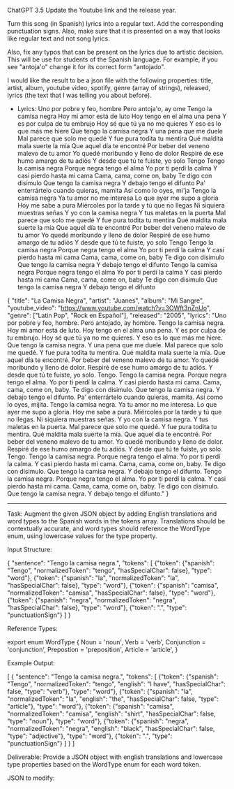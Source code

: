 ChatGPT 3.5
Update the Youtube link and the release year.

Turn this song (in Spanish) lyrics into a regular text. Add the corresponding punctuation signs. Also, make sure that it is presented on a way that looks like regular text and not song lyrics.

Also, fix any typos that can be present on the lyrics due to artistic decision. This will be use for students of the Spanish language. For example, if you see "antoja'o" change it for its correct form "antojado".

I would like the result to be a json file with the following properties: title, artist, album, youtube video, spotify, genre (array of strings), released, lyrics (the text that I was telling you about before).

- Lyrics:
  Uno por pobre y feo, hombre
  Pero antoja'o, ay ome
  Tengo la camisa negra
  Hoy mi amor está de luto
  Hoy tengo en el alma una pena
  Y es por culpa de tu embrujo
  Hoy sé que tú ya no me quieres
  Y eso es lo que más me hiere
  Que tengo la camisa negra
  Y una pena que me duele
  Mal parece que solo me quedé
  Y fue pura todita tu mentira
  Qué maldita mala suerte la mía
  Que aquel día te encontré
  Por beber del veneno malevo de tu amor
  Yo quedé moribundo y lleno de dolor
  Respiré de ese humo amargo de tu adiós
  Y desde que tú te fuiste, yo solo
  Tengo
  Tengo la camisa negra
  Porque negra tengo el alma
  Yo por ti perdí la calma
  Y casi pierdo hasta mi cama
  Cama, cama, come on, baby
  Te digo con disimulo
  Que tengo la camisa negra
  Y debajo tengo el difunto
  Pa' enterrártelo cuando quieras, mamita
  Así como lo oyes, mi'ja
  Tengo la camisa negra
  Ya tu amor no me interesa
  Lo que ayer me supo a gloria
  Hoy me sabe a pura
  Miércoles por la tarde y tú que no llegas
  Ni siquiera muestras señas
  Y yo con la camisa negra
  Y tus maletas en la puerta
  Mal parece que solo me quedé
  Y fue pura todita tu mentira
  Qué maldita mala suerte la mía
  Que aquel día te encontré
  Por beber del veneno malevo de tu amor
  Yo quedé moribundo y lleno de dolor
  Respiré de ese humo amargo de tu adiós
  Y desde que tú te fuiste, yo solo
  Tengo
  Tengo la camisa negra
  Porque negra tengo el alma
  Yo por ti perdí la calma
  Y casi pierdo hasta mi cama
  Cama, cama, come on, baby
  Te digo con disimulo
  Que tengo la camisa negra
  Y debajo tengo el difunto
  Tengo la camisa negra
  Porque negra tengo el alma
  Yo por ti perdí la calma
  Y casi pierdo hasta mi cama
  Cama, cama, come on, baby
  Te digo con disimulo
  Que tengo la camisa negra
  Y debajo tengo el difunto

{
"title": "La Camisa Negra",
"artist": "Juanes",
"album": "Mi Sangre",
"youtube_video": "https://www.youtube.com/watch?v=3OWft3nZnUo",
"genre": ["Latin Pop", "Rock en Español"],
"released": "2005",
"lyrics": "Uno por pobre y feo, hombre. Pero antojado, ay hombre. Tengo la camisa negra. Hoy mi amor está de luto. Hoy tengo en el alma una pena. Y es por culpa de tu embrujo. Hoy sé que tú ya no me quieres. Y eso es lo que más me hiere. Que tengo la camisa negra. Y una pena que me duele. Mal parece que solo me quedé. Y fue pura todita tu mentira. Qué maldita mala suerte la mía. Que aquel día te encontré. Por beber del veneno malevo de tu amor. Yo quedé moribundo y lleno de dolor. Respiré de ese humo amargo de tu adiós. Y desde que tú te fuiste, yo solo. Tengo. Tengo la camisa negra. Porque negra tengo el alma. Yo por ti perdí la calma. Y casi pierdo hasta mi cama. Cama, cama, come on, baby. Te digo con disimulo. Que tengo la camisa negra. Y debajo tengo el difunto. Pa' enterrártelo cuando quieras, mamita. Así como lo oyes, mijita. Tengo la camisa negra. Ya tu amor no me interesa. Lo que ayer me supo a gloria. Hoy me sabe a pura. Miércoles por la tarde y tú que no llegas. Ni siquiera muestras señas. Y yo con la camisa negra. Y tus maletas en la puerta. Mal parece que solo me quedé. Y fue pura todita tu mentira. Qué maldita mala suerte la mía. Que aquel día te encontré. Por beber del veneno malevo de tu amor. Yo quedé moribundo y lleno de dolor. Respiré de ese humo amargo de tu adiós. Y desde que tú te fuiste, yo solo. Tengo. Tengo la camisa negra. Porque negra tengo el alma. Yo por ti perdí la calma. Y casi pierdo hasta mi cama. Cama, cama, come on, baby. Te digo con disimulo. Que tengo la camisa negra. Y debajo tengo el difunto. Tengo la camisa negra. Porque negra tengo el alma. Yo por ti perdí la calma. Y casi pierdo hasta mi cama. Cama, cama, come on, baby. Te digo con disimulo. Que tengo la camisa negra. Y debajo tengo el difunto."
}

---

Task: Augment the given JSON object by adding English translations and word types to the Spanish words in the tokens array. Translations should be contextually accurate, and word types should reference the WordType enum, using lowercase values for the type property.

Input Structure:

{
"sentence": "Tengo la camisa negra.",
"tokens": [
{"token": {"spanish": "Tengo", "normalizedToken": "tengo", "hasSpecialChar": false}, "type": "word"},
{"token": {"spanish": "la", "normalizedToken": "la", "hasSpecialChar": false}, "type": "word"},
{"token": {"spanish": "camisa", "normalizedToken": "camisa", "hasSpecialChar": false}, "type": "word"},
{"token": {"spanish": "negra", "normalizedToken": "negra", "hasSpecialChar": false}, "type": "word"},
{"token": ".", "type": "punctuationSign"}
]
}

Reference Types:

export enum WordType {
Noun = 'noun',
Verb = 'verb',
Conjunction = 'conjunction',
Prepostion = 'preposition',
Article = 'article',
}

Example Output:

[
{
"sentence": "Tengo la camisa negra.",
"tokens": [
{"token": {"spanish": "Tengo", "normalizedToken": "tengo", "english": "I have", "hasSpecialChar": false, "type": "verb"}, "type": "word"},
{"token": {"spanish": "la", "normalizedToken": "la", "english": "the", "hasSpecialChar": false, "type": "article"}, "type": "word"},
{"token": {"spanish": "camisa", "normalizedToken": "camisa", "english": "shirt", "hasSpecialChar": false, "type": "noun"}, "type": "word"},
{"token": {"spanish": "negra", "normalizedToken": "negra", "english": "black", "hasSpecialChar": false, "type": "adjective"}, "type": "word"},
{"token": ".", "type": "punctuationSign"}
]
}
]

Deliverable: Provide a JSON object with english translations and lowercase type properties based on the WordType enum for each word token.

JSON to modify:
